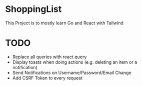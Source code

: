 # ShoppingList

This Project is to mostly learn Go and React with Tailwind

# TODO

- Replace all queries with react query
- Display toasts when doing actions (e.g. deleting an item or a notification)
- Send Notifications on Username/Password/Email Change
- Add CSRF Token to every request
